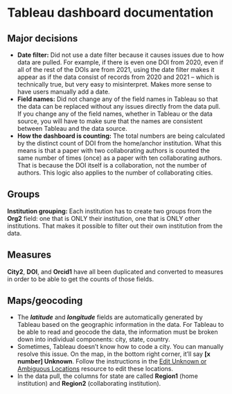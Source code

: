 # Tableau dashboard documentation
## Major decisions
* **Date filter:** Did not use a date filter because it causes issues due to how data are pulled. For example, if there is even one DOI from 2020, even if all of the rest of the DOIs are from 2021, using the date filter makes it appear as if the data consist of records from 2020 and 2021 – which is technically true, but very easy to misinterpret. Makes more sense to have users manually add a date.
* **Field names:** Did not change any of the field names in Tableau so that the data can be replaced without any issues directly from the data pull. If you change any of the field names, whether in Tableau or the data source, you will have to make sure that the names are consistent between Tableau and the data source. 
* **How the dashboard is counting:** The total numbers are being calculated by the distinct count of DOI from the home/anchor institution. What this means is that a paper with two collaborating authors is counted the same number of times (once) as a paper with ten collaborating authors. That is because the DOI itself is a collaboration, not the number of authors. This logic also applies to the number of collaborating cities. 
## Groups
**Institution grouping:** Each institution has to create two groups from the **Org2** field: one that is ONLY their institution, one that is ONLY other institutions. That makes it possible to filter out their own institution from the data. 
## Measures
**City2**, **DOI**, and **Orcid1** have all been duplicated and converted to measures in order to be able to get the counts of those fields.
## Maps/geocoding
* The ***latitude*** and ***longitude*** fields are automatically generated by Tableau based on the geographic information in the data. For Tableau to be able to read and geocode the data, the information must be broken down into individual components: city, state, country. 
* Sometimes, Tableau doesn’t know how to code a city. You can manually resolve this issue. On the map, in the bottom right corner, it’ll say **[x number] Unknown**. Follow the instructions in the [Edit Unknown or Ambiguous Locations](https://help.tableau.com/current/pro/desktop/en-us/maps_editlocation.htm) resource to edit these locations. 
* In the data pull, the columns for state are called **Region1** (home institution) and **Region2** (collaborating institution). 
